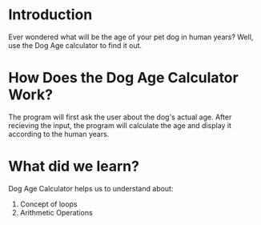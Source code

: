 # Introduction
Ever wondered what will be the age of your pet dog in human years? Well, use the Dog Age calculator to find it out.

# How Does the Dog Age Calculator Work?
The program will first ask the user about the dog's actual age. After recieving the input, the program will calculate the age and display it according to the human years.

# What did we learn?
Dog Age Calculator helps us to understand about:

1. Concept of loops
2. Arithmetic Operations
